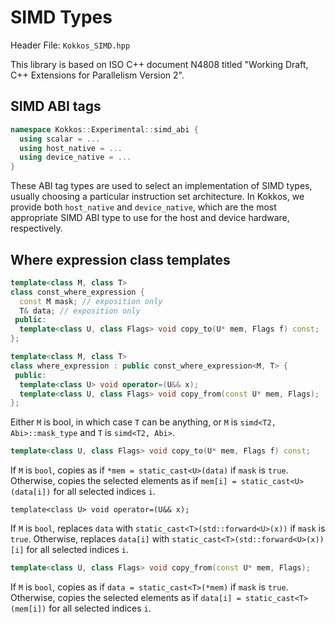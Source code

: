 # SIMD Types

Header File: `Kokkos_SIMD.hpp`

This library is based on ISO C++ document N4808 titled "Working Draft, C++ Extensions for Parallelism Version 2".

## SIMD ABI tags

```c++
namespace Kokkos::Experimental::simd_abi {
  using scalar = ...
  using host_native = ...
  using device_native = ...
}
```

These ABI tag types are used to select an implementation of SIMD types, usually choosing a particular
instruction set architecture.
In Kokkos, we provide both `host_native` and `device_native`, which are the most appropriate SIMD
ABI type to use for the host and device hardware, respectively.

## Where expression class templates

```c++
template<class M, class T>
class const_where_expression {
  const M mask; // exposition only
  T& data; // exposition only
 public:
  template<class U, class Flags> void copy_to(U* mem, Flags f) const;
};

template<class M, class T>
class where_expression : public const_where_expression<M, T> {
 public:
  template<class U> void operator=(U&& x);
  template<class U, class Flags> void copy_from(const U* mem, Flags);
};
```

Either `M` is bool, in which case `T` can be anything,
or `M` is `simd<T2, Abi>::mask_type` and `T` is `simd<T2, Abi>`.

```c++
template<class U, class Flags> void copy_to(U* mem, Flags f) const;
```

If `M` is `bool`, copies as if `*mem = static_cast<U>(data)` if `mask` is `true`.
Otherwise, copies the selected elements as if `mem[i] = static_cast<U>(data[i])` for all selected indices `i`.

```
template<class U> void operator=(U&& x);
```

If `M` is `bool`, replaces `data` with `static_cast<T>(std::forward<U>(x))` if `mask` is `true`.
Otherwise, replaces `data[i]` with `static_cast<T>(std::forward<U>(x))[i]` for all selected indices `i`.

```c++
template<class U, class Flags> void copy_from(const U* mem, Flags);
```

If `M` is `bool`, copies as if `data = static_cast<T>(*mem)` if `mask` is `true`.
Otherwise, copies the selected elements as if `data[i] = static_cast<T>(mem[i])` for all selected indices `i`.
